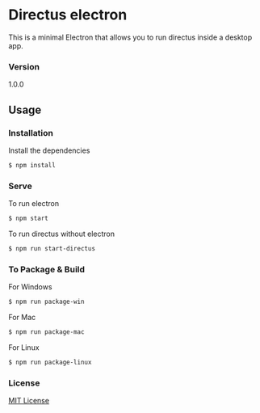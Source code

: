 # Directus electron

This is a minimal Electron that allows you to run directus inside a desktop app.

### Version
1.0.0

## Usage

### Installation

Install the dependencies

```sh
$ npm install
```

### Serve
To run electron

```sh
$ npm start
```

To run directus without electron

```sh
$ npm run start-directus
```

### To Package & Build

For Windows

```sh
$ npm run package-win
```

For Mac

```sh
$ npm run package-mac
```

For Linux

```sh
$ npm run package-linux
```

### License

[MIT License](LICENSE.md)


